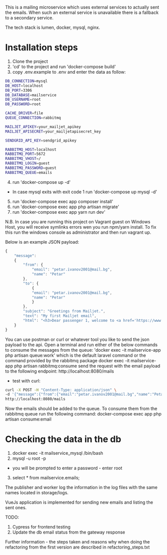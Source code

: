 This is a mailing microservice which uses external services to actually sent the emails. 
When such an external service is unavailable there is a fallback to a secondary service. 

The tech stack is lumen, docker, mysql, nginx.

# Installation steps
1. Clone the project
2. 'cd' to the project and run 'docker-compose build'
3. copy .env.example to .env and enter the data as follow:
```bash
DB_CONNECTION=mysql
DB_HOST=localhost
DB_PORT=3306
DB_DATABASE=mailservice
DB_USERNAME=root
DB_PASSWORD=root

CACHE_DRIVER=file
QUEUE_CONNECTION=rabbitmq

MAILJET_APIKEY=your_mailjet_apikey
MAILJET_APISECRET=your_mailjetapisecret_key

SENDGRID_API_KEY=sendgrid_apikey

RABBITMQ_HOST=localhost
RABBITMQ_PORT=5672
RABBITMQ_VHOST=/
RABBITMQ_LOGIN=guest
RABBITMQ_PASSWORD=guest
RABBITMQ_QUEUE=emails
```
4. run 'docker-compose up -d'
 - In case mysql exits with exit code 1 run 'docker-compose up mysql -d'
5. run 'docker-compose exec app composer install'
6. run 'docker-compose exec app php artisan migrate'
7. run 'docker-compose exec app yarn run dev'

N.B. In case you are running this project on Vagrant guest on Windows Host, you will receive symlinks errors wen you run npm/yarn install. To fix this run the windows console as administrator and then run vagrant up.

Below is an example JSON payload:
```javascript
{
    "message":
    {
        "from": {
            "email": "petar.ivanov2001@mail.bg",
            "name": "Petar"
        },
        "to": {
            {
            "email": "petar.ivanov2001@mail.bg",
            "name": "Petar"
            }
        },
        "subject": "Greetings from Mailjet.",
        "text": "My first Mailjet email",
        "html": "<h3>Dear passenger 1, welcome to <a href='https://www.mailjet.com/'>Mailjet</a>!</h3><br />May the delivery force be with you!",
    }
}
```
You can use postman or curl or whatever tool you like to send the json payload to the api.
Open a terminal and run either of the below commands to consume the messages from the queue:
'docker exec -it mailservice-app php artisan queue:work' which is the default laravel command
or the command provided by the rabbitmq package
docker exec -it mailservice-app php artisan rabbitmq:consume
send the request with the email payload to the following endpoint:
http://localhost:8080/mails
 - test with curl:
 ```bash
 curl -X POST -H "Content-Type: application/json" \
 -d '{"message":{"from":{"email":"petar.ivanov2001@mail.bg","name":"Petar"},"to":{"email":"petar.ivanov2001@mail.bg","name":"Petar"},"subject":"Greetings from Mailjet.","text":"My first Mailjet email","html":"<h3>Dear passenger 1, welcome to <a href='https://www.mailjet.com/'>Mailjet</a>!</h3><br />May the delivery force be with you!"}}' \
 http://localhost:8080/mails
```

Now the emails should be added to the queue.
To consume them from the rabbitmq queue run the following command:
docker-compose exec app php artisan consume:email

# Checking the data in the db
1. docker exec -it mailservice_mysql /bin/bash
2. mysql -u root -p
 - you will be prompted to enter a password - enter root
3. select * from mailservice.emails;

The publisher and worker log the information in the log files with the same names located in storage/logs.

VueJs application is implemented for sending new emails and listing the sent ones.

TODO:
1. Cypress for frontend testing
2. Update the db email status from the gateway response

Further information - the steps taken and reasons why when doing the refactoring from the first version are described in refactoring_steps.txt
